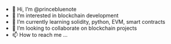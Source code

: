 - 👋 Hi, I’m @princebluenote
- 👀 I’m interested in blockchain development
- 🌱 I’m currently learning solidity, python, EVM, smart contracts
- 💞️ I’m looking to collaborate on blockchain projects
- 📫 How to reach me ...

<!---
princebluenote/princebluenote is a ✨ special ✨ repository because its `README.md` (this file) appears on your GitHub profile.
You can click the Preview link to take a look at your changes.
--->
